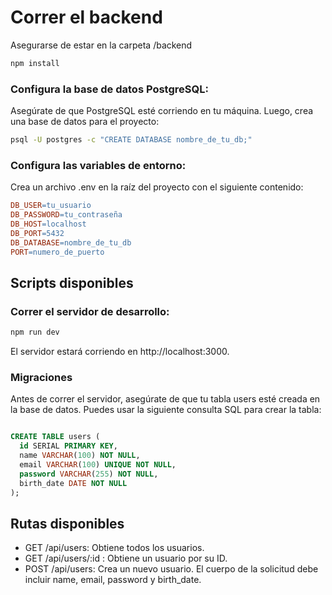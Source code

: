 # Correr el backend

Asegurarse de estar en la carpeta /backend

```bash
npm install
```
### Configura la base de datos PostgreSQL:

Asegúrate de que PostgreSQL esté corriendo en tu máquina. Luego, crea una base de datos para el proyecto:

```bash
psql -U postgres -c "CREATE DATABASE nombre_de_tu_db;"
```

### Configura las variables de entorno:

Crea un archivo .env en la raíz del proyecto con el siguiente contenido:

```makefile
DB_USER=tu_usuario
DB_PASSWORD=tu_contraseña
DB_HOST=localhost
DB_PORT=5432
DB_DATABASE=nombre_de_tu_db
PORT=numero_de_puerto
```
## Scripts disponibles

### Correr el servidor de desarrollo:

```bash
npm run dev
```
El servidor estará corriendo en http://localhost:3000.

### Migraciones

Antes de correr el servidor, asegúrate de que tu tabla users esté creada en la base de datos. Puedes usar la siguiente consulta SQL para crear la tabla:

```sql

CREATE TABLE users (
  id SERIAL PRIMARY KEY,
  name VARCHAR(100) NOT NULL,
  email VARCHAR(100) UNIQUE NOT NULL,
  password VARCHAR(255) NOT NULL,
  birth_date DATE NOT NULL
);

```

## Rutas disponibles
- GET /api/users: Obtiene todos los usuarios.
- GET /api/users/:id : Obtiene un usuario por su ID.
- POST /api/users: Crea un nuevo usuario. El cuerpo de la solicitud debe incluir name, email, password y birth_date.
